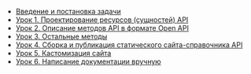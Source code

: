 <!-- docs/_sidebar.md -->

* [Введение и постановка задачи](main.md)
* [Урок 1. Проектирование ресурсов (сущностей) API](lesson1.md)
* [Урок 2. Описание методов API в формате Open API](lesson2.md)
* [Урок 3. Остальные методы](lesson3.md)
* [Урок 4. Сборка и публикация статического сайта-справочника API](lesson4.md)
* [Урок 5. Кастомизация сайта](lesson5.md)
* [Урок 6. Написание документации вручную](lesson6.md)
<!-- * [Бонус](bonus.md) -->
